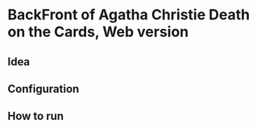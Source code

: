 # BackFront of Agatha Christie Death on the Cards, Web version

## Idea

## Configuration

## How to run

